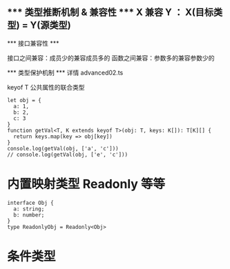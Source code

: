 
*** 类型推断机制 & 兼容性  ***
X 兼容 Y ： X(目标类型) = Y(源类型)
-----

***  接口兼容性 ***

接口之间兼容：成员少的兼容成员多的
函数之间兼容：参数多的兼容参数少的

*** 类型保护机制 ***
详情 advanced02.ts

keyof T  公共属性的联合类型
```
let obj = {
  a: 1,
  b: 2,
  c: 3
}
function getVal<T, K extends keyof T>(obj: T, keys: K[]): T[K][] {
  return keys.map(key => obj[key])
}
console.log(getVal(obj, ['a', 'c']))
// console.log(getVal(obj, ['e', 'c']))
```

# 内置映射类型  Readonly 等等
```
interface Obj {
  a: string;
  b: number;
}
type ReadonlyObj = Readonly<Obj>
```

# 条件类型